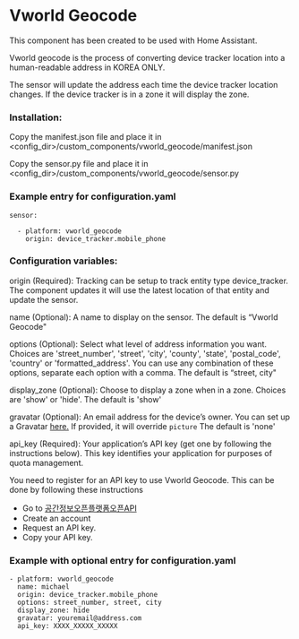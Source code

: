 # Vworld Geocode

This component has been created to be used with Home Assistant.

Vworld geocode is the process of converting device tracker location into a human-readable address in KOREA ONLY.

The sensor will update the address each time the device tracker location changes. If the device tracker is in a zone it will display the zone.

### Installation:

Copy the manifest.json file and place it in <config_dir>/custom_components/vworld_geocode/manifest.json

Copy the sensor.py file and place it in <config_dir>/custom_components/vworld_geocode/sensor.py

### Example entry for configuration.yaml
```
sensor:

  - platform: vworld_geocode
    origin: device_tracker.mobile_phone
```
### Configuration variables:

origin (Required): Tracking can be setup to track entity type device_tracker. The component updates it will use the latest location of that entity and update the sensor.

name (Optional): A name to display on the sensor. The default is “Vworld Geocode"

options (Optional): Select what level of address information you want. Choices are 'street_number', 'street', 'city', 'county', 'state', 'postal_code', 'country' or 'formatted_address'. You can use any combination of these options, separate each option with a comma. The default is “street, city"

display_zone (Optional): Choose to display a zone when in a zone. Choices are 'show' or 'hide'. The default is 'show'

gravatar (Optional): An email address for the device’s owner. You can set up a Gravatar [here.](https://gravatar.com) If provided, it will override `picture` The default is 'none'

api_key (Required): Your application’s API key (get one by following the instructions below). This key identifies your application for purposes of quota management.

You need to register for an API key to use Vworld Geocode. This can be done by following these instructions
* Go to [공간정보오픈플랫폼오픈API](https://www.vworld.kr/dev/v4dv_geocoderguide2_s001.do)
* Create an account
* Request an API key.
* Copy your API key.


### Example with optional entry for configuration.yaml
```
- platform: vworld_geocode
  name: michael
  origin: device_tracker.mobile_phone
  options: street_number, street, city
  display_zone: hide
  gravatar: youremail@address.com
  api_key: XXXX_XXXXX_XXXXX
```
